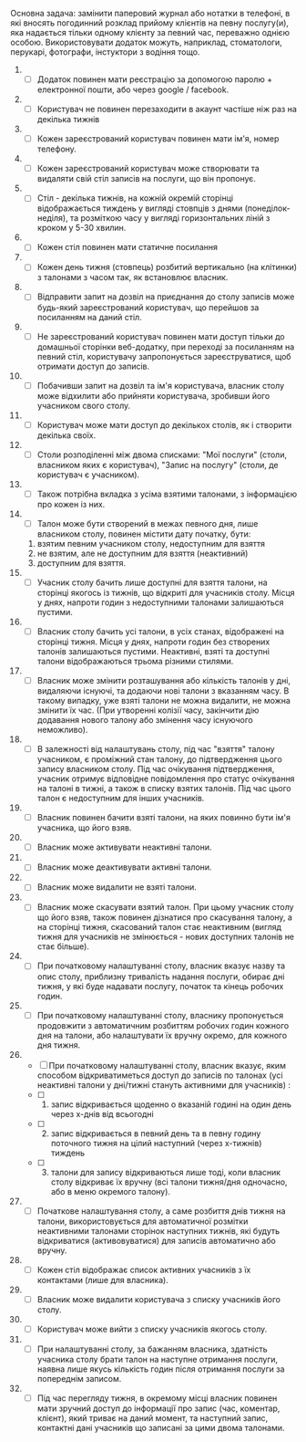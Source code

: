 Основна задача: замінити паперовий журнал або нотатки в телефоні, в які вносять погодинний розклад
прийому клієнтів на певну послугу(и), яка надається тільки одному клієнту за певний час,
переважно однією особою. Використовувати додаток можуть, наприклад, стоматологи, перукарі,
фотографи, інстуктори з водіння тощо.

1. - [ ] Додаток повинен мати реєстрацію за допомогою паролю + електронної пошти, або через google / facebook.

2. - [ ] Користувач не повинен перезаходити в акаунт частіше ніж раз на декілька тижнів

3. - [ ] Кожен зареєстрований користувач повинен мати ім'я, номер телефону.

4. - [ ] Кожен зареєстрований користувач може створювати та видаляти свій стіл записів на послуги, що він пропонує.

5. - [ ] Стіл - декілька тижнів, на кожній окремій сторінці відображається тиждень у вигляді 
    стовпців з днями (понеділок-неділя), та розміткою часу у вигляді горизонтальних ліній з кроком у 5-30 хвилин.

6. - [ ] Кожен стіл повинен мати статичне посилання

7. - [ ] Кожен день тижня (стовпець) розбитий вертикально (на клітинки) з талонами з часом так, як встановлює власник.

8. - [ ] Відправити запит на дозвіл на приєднання до столу записів може будь-який зареєстрований користувач, 
    що перейшов за посиланням на даний стіл.

9. - [ ] Не зареєстрований користувач повинен мати доступ тільки до домашньої сторінки веб-додатку, при переході
    за посиланням на певний стіл, користувачу запропонується зареєструватися, щоб отримати доступ до записів.

10. - [ ] Побачивши запит на дозвіл та ім'я користувача, власник столу може відхилити або прийняти користувача,
    зробивши його учасником свого столу.

11. - [ ] Користувач може мати доступ до декількох столів, як і створити декілька своїх.

12. - [ ] Столи розподіленні між двома списками: "Мої послуги" (столи, власником яких є користувач),
    "Запис на послугу" (столи, де користувач є учасником).

13. - [ ] Також потрібна вкладка з усіма взятими талонами, з інформацією про кожен із них.

14. - [ ] Талон може бути створений в межах певного дня, лише власником столу, повинен містити дату початку, бути: 
    1) взятим певним учасником столу, недоступним для взяття
    2) не взятим, але не доступним для взяття (неактивний)
    3) доступним для взяття.

15. - [ ] Учасник столу бачить лише доступні для взяття талони, на сторінці якогось із тижнів, що відкриті
  для учасників столу. Місця у днях, напроти годин з недоступними талонами залишаються пустими.

16. - [ ] Власник столу бачить усі талони, в усіх станах, відображені на сторінці тижня.
    Місця у днях, напроти годин без створених талонів залишаються пустими. Неактивні,
    взяті та доступні талони відображаються трьома різними стилями.

17. - [ ] Власник може змінити розташування або кількість талонів у дні, видаляючи існуючі, та додаючи нові
    талони з вказанням часу. В такому випадку, уже взяті талони не можна видалити, не можна змінити їх час.
    (При утворенні колізії часу, закінчити дію додавання нового талону або змінення часу існуючого неможливо).

18. - [ ] В залежності від налаштувань столу, під час "взяття" талону учасником, є проміжний стан талону,
  до підтвердження цього запису власником столу. Під час очікування підтвердження, учасник отримує
  відповідне повідомлення про статус очікування на талоні в тижні, а також в списку взятих талонів.
  Під час цього талон є недоступним для інших учасників.

19. - [ ] Власник повинен бачити взяті талони, на яких повинно бути ім'я учасника, що його взяв.

20. - [ ] Власник може активувати неактивні талони.

21. - [ ] Власник може деактивувати активні талони.

22. - [ ] Власник може видалити не взяті талони.

23. - [ ] Власник може скасувати взятий талон. При цьому учасник столу що його взяв, також повинен 
   дізнатися про скасування талону, а на сторінці тижня, скасований талон стає неактивним 
   (вигляд тижня для учасників не змінюється - нових доступних талонів не стає більше).

24. - [ ] При початковому налаштуванні столу, власник вказує назву та опис столу, приблизну тривалість надання послуги,
    обирає дні тижня, у які буде надавати послугу, початок та кінець робочих годин.

25. - [ ] При початковому налаштуванні столу, власнику пропонується продовжити з автоматичним розбиттям робочих 
   годин кожного дня на талони, або налаштувати їх вручну окремо, для кожного дня тижня.

26. - [ ] При початковому налаштуванні столу, власник вказує, яким способом відкриватиметься доступ 
  до записів по талонах (усі неактивні талони у дні/тижні стануть активними для учасників) : 
    - [ ] 1) запис відкривається щоденно о вказаній годині на один день через x-днів від всьогодні
    - [ ] 2) запис відкривається в певний день та в певну годину поточного тижня на цілий
        наступний (через x-тижнів) тиждень
    - [ ] 3) талони для запису відкриваються лише тоді, коли власник столу відкриває їх вручну
        (всі талони тижня/дня одночасно, або в меню окремого талону).

27. - [ ] Початкове налаштування столу, а саме розбиття днів тижня на талони,
    використовується для автоматичної розмітки неактивними талонами сторінок наступних тижнів,
    які будуть відкриватися (активовуватися) для записів автоматично або вручну.

28. - [ ] Кожен стіл відображає список активних учасників з їх контактами (лише для власника).

29. - [ ] Власник може видалити користувача з списку учасників його столу.

30. - [ ] Користувач може вийти з списку учасників якогось столу.

31. - [ ] При налаштуванні столу, за бажанням власника, здатність учасника столу брати талон на наступне отримання послуги,
    наявна лише якусь кількість годин після отримання послуги за попереднім записом.

32. - [ ] Під час перегляду тижня, в окремому місці  власник повинен мати зручний
  доступ до інформації про запис (час, коментар, клієнт), який триває на даний момент,
  та наступний запис, контактні дані учасників що записані за цими двома талонами.
